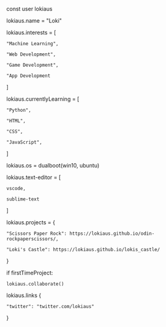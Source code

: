 const user lokiaus

lokiaus.name = "Loki"

lokiaus.interests = [

    "Machine Learning",
    
    "Web Development",
    
    "Game Development",
    
    "App Development
    
]


lokiaus.currentlyLearning = [

    "Python",
    
    "HTML",
    
    "CSS",
    
    "JavaScript",
    
]


lokiaus.os = dualboot(win10, ubuntu)


lokiaus.text-editor = [

    vscode,
    
    sublime-text
    
]


lokiaus.projects = {

    "Scissors Paper Rock": https://lokiaus.github.io/odin-rockpaperscissors/,
    
    "Loki's Castle": https://lokiaus.github.io/lokis_castle/
    
}


if firstTimeProject:

    lokiaus.collaborate()
    


lokiaus.links {

    "twitter": "twitter.com/lokiaus"
    
}
